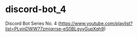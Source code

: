 # discord-bot_4
Discord Bot Series No. 4 (https://www.youtube.com/playlist?list=PLyinDWW77zmjqrrse-eS0BLgyyGupXqh9)
